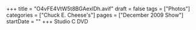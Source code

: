 +++
title = "O4vFE4VtW5t8BGAexlDh.avif"
draft = false
tags = ["Photos"]
categories = ["Chuck E. Cheese's"]
pages = ["December 2009 Show"]
startDate = ""
+++
Studio C DVD
